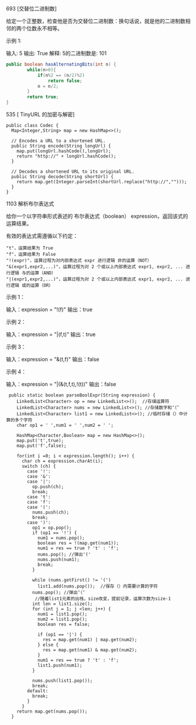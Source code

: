 693  [交替位二进制数] 

给定一个正整数，检查他是否为交替位二进制数：换句话说，就是他的二进制数相邻的两个位数永不相等。

示例 1:

输入: 5
输出: True
解释:
5的二进制数是: 101

```java
public boolean hasAlternatingBits(int n) {
        while(n>0){
            if(n%2 == (n/2)%2)
                return false;
            n = n/2;
        }
        return true;
}
```

535 [ TinyURL 的加密与解密] 

```
public class Codec {
  Map<Integer,String> map = new HashMap<>();

  // Encodes a URL to a shortened URL.
  public String encode(String longUrl) {
​    map.put(longUrl.hashCode(),longUrl);
​    return "http://" + longUrl.hashCode();
  }

  // Decodes a shortened URL to its original URL.
  public String decode(String shortUrl) {
​    return map.get(Integer.parseInt(shortUrl.replace("http://","")));  
  }
}
```

1103 解析布尔表达式

给你一个以字符串形式表述的 布尔表达式（boolean） expression，返回该式的运算结果。

有效的表达式需遵循以下约定：


	"t"，运算结果为 True
	"f"，运算结果为 False
	"!(expr)"，运算过程为对内部表达式 expr 进行逻辑 非的运算（NOT）
	"&(expr1,expr2,...)"，运算过程为对 2 个或以上内部表达式 expr1, expr2, ... 进行逻辑 与的运算（AND）
	"|(expr1,expr2,...)"，运算过程为对 2 个或以上内部表达式 expr1, expr2, ... 进行逻辑 或的运算（OR）


示例 1：

输入：expression = "!(f)"
输出：true


示例 2：

输入：expression = "|(f,t)"
输出：true


示例 3：

输入：expression = "&(t,f)"
输出：false


示例 4：

输入：expression = "|(&(t,f,t),!(t))"
输出：false

```
 public static boolean parseBoolExpr(String expression) {
​    LinkedList<Character> op = new LinkedList<>();  //存储运算符
​    LinkedList<Character> nums = new LinkedList<>(); //存储数字和‘（’
​    LinkedList<Character> list1 = new LinkedList<>(); //临时存储（）中计算的多个字符
​    char op1 = ' ',num1 = ' ',num2 = ' ';

​    HashMap<Character,Boolean> map = new HashMap<>();
​    map.put('t',true);
​    map.put('f',false);

​    for(int i =0; i < expression.length(); i++) {
​      char ch = expression.charAt(i);
​      switch (ch) {
​        case '!':
​        case '&':
​        case '|':
​          op.push(ch);
​          break;
​        case 't':
​        case 'f':
​        case '(':
​          nums.push(ch);
​          break;
​        case ')':
​          op1 = op.pop();
​          if (op1 == '!') {
​            num1 = nums.pop();
​            boolean res = !(map.get(num1));
​            num1 = res == true ? 't' : 'f';
​            nums.pop(); //弹出'('
​            nums.push(num1);
​            break;
​          }

​          while (nums.getFirst() != '(')
​            list1.add(nums.pop());  //保存（）内需要计算的字符
​          nums.pop(); //弹出‘（’
           //随着list1元素的出栈，size改变，提前记录，运算次数为size-1
​          int len = list1.size(); 
​          for (int j = 1; j <len; j++) {
​            num1 = list1.pop();
​            num2 = list1.pop();
​            boolean res = false;

​            if (op1 == '|') {
​              res = map.get(num1) | map.get(num2);
​            } else {
​              res = map.get(num1) & map.get(num2);
​            }
​            num1 = res == true ? 't' : 'f';
​            list1.push(num1);
​          }

​          nums.push(list1.pop());
​          break;
​        default:
​          break;
​        }
​      }
​    return map.get(nums.pop());
  }
```

